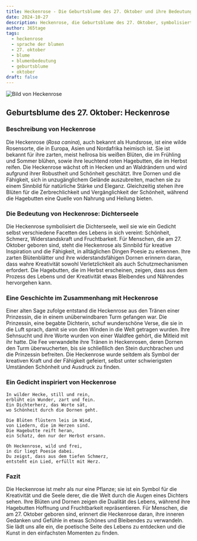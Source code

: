 ```yaml
---
title: Heckenrose - Die Geburtsblume des 27. Oktober und ihre Bedeutung
date: 2024-10-27
description: Heckenrose, die Geburtsblume des 27. Oktober, symbolisiert Dichterseele. Erfahre mehr über ihre Geschichte, Bedeutung und Symbolik in der Sprache der Blumen.
author: 365tage
tags:
  - heckenrose
  - sprache der blumen
  - 27. oktober
  - blume
  - blumenbedeutung
  - geburtsblume
  - oktober
draft: false
---
```


![Bild von Heckenrose](https://cdn.pixabay.com/photo/2018/05/10/10/39/brambles-3387246_1280.jpg#center)


## Geburtsblume des 27. Oktober: Heckenrose

### Beschreibung von Heckenrose

Die Heckenrose (_Rosa canina_), auch bekannt als Hundsrose, ist eine wilde Rosensorte, die in Europa, Asien und Nordafrika heimisch ist. Sie ist bekannt für ihre zarten, meist hellrosa bis weißen Blüten, die im Frühling und Sommer blühen, sowie ihre leuchtend roten Hagebutten, die im Herbst reifen. Die Heckenrose wächst oft in Hecken und an Waldrändern und wird aufgrund ihrer Robustheit und Schönheit geschätzt. Ihre Dornen und die Fähigkeit, sich in unzugänglichem Gelände auszubreiten, machen sie zu einem Sinnbild für natürliche Stärke und Eleganz. Gleichzeitig stehen ihre Blüten für die Zerbrechlichkeit und Vergänglichkeit der Schönheit, während die Hagebutten eine Quelle von Nahrung und Heilung bieten.

### Die Bedeutung von Heckenrose: Dichterseele

Die Heckenrose symbolisiert die Dichterseele, weil sie wie ein Gedicht selbst verschiedene Facetten des Lebens in sich vereint: Schönheit, Schmerz, Widerstandskraft und Fruchtbarkeit. Für Menschen, die am 27. Oktober geboren sind, steht die Heckenrose als Sinnbild für kreative Inspiration und die Fähigkeit, in alltäglichen Dingen Poesie zu erkennen. Ihre zarten Blütenblätter und ihre widerstandsfähigen Dornen erinnern daran, dass wahre Kreativität sowohl Verletzlichkeit als auch Schutzmechanismen erfordert. Die Hagebutten, die im Herbst erscheinen, zeigen, dass aus dem Prozess des Lebens und der Kreativität etwas Bleibendes und Nährendes hervorgehen kann.

### Eine Geschichte im Zusammenhang mit Heckenrose

Einer alten Sage zufolge entstand die Heckenrose aus den Tränen einer Prinzessin, die in einem unüberwindbaren Turm gefangen war. Die Prinzessin, eine begabte Dichterin, schuf wunderschöne Verse, die sie in die Luft sprach, damit sie von den Winden in die Welt getragen wurden. Ihre Sehnsucht und ihre Worte wurden von einer Waldfee gehört, die Mitleid mit ihr hatte. Die Fee verwandelte ihre Tränen in Heckenrosen, deren Dornen den Turm überwucherten, bis sie schließlich den Stein durchbrachen und die Prinzessin befreiten. Die Heckenrose wurde seitdem als Symbol der kreativen Kraft und der Fähigkeit gefeiert, selbst unter schwierigsten Umständen Schönheit und Ausdruck zu finden.

### Ein Gedicht inspiriert von Heckenrose

```
In wilder Hecke, still und rein,  
erblüht ein Wunder, zart und fein.  
Ein Dichterherz, das Worte sät,  
wo Schönheit durch die Dornen geht.  

Die Blüten flüstern leis im Wind,  
von Liedern, die im Herzen sind.  
Die Hagebutte reift heran,  
ein Schatz, den nur der Herbst ersann.  

Oh Heckenrose, wild und frei,  
in dir liegt Poesie dabei.  
Du zeigst, dass aus dem tiefen Schmerz,  
entsteht ein Lied, erfüllt mit Herz.  
```

### Fazit

Die Heckenrose ist mehr als nur eine Pflanze; sie ist ein Symbol für die Kreativität und die Seele derer, die die Welt durch die Augen eines Dichters sehen. Ihre Blüten und Dornen zeigen die Dualität des Lebens, während ihre Hagebutten Hoffnung und Fruchtbarkeit repräsentieren. Für Menschen, die am 27. Oktober geboren sind, erinnert die Heckenrose daran, ihre inneren Gedanken und Gefühle in etwas Schönes und Bleibendes zu verwandeln. Sie lädt uns alle ein, die poetische Seite des Lebens zu entdecken und die Kunst in den einfachsten Momenten zu finden.